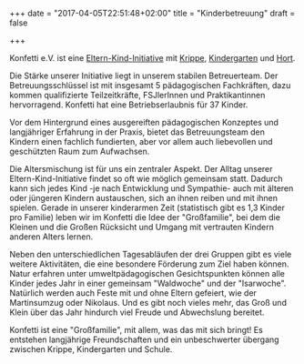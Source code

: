 +++
date = "2017-04-05T22:51:48+02:00"
title = "Kinderbetreuung"
draft = false

+++

Konfetti e.V. ist eine [Eltern-Kind-Initiative](/konfetti/eltern-initiativ) mit [Krippe](/konfetti/kinderbetreuung/krippe/), [Kindergarten](/konfetti/kinderbetreuung/kindergarten/) und [Hort](/konfetti/kinderbetreuung/hort/).

Die Stärke unserer Initiative liegt in unserem stabilen Betreuerteam. Der Betreuungsschlüssel ist mit insgesamt 5 pädagogischen Fachkräften, dazu kommen qualifizierte Teilzeitkräfte, FSJlerInnen und Praktikantinnen hervorragend. Konfetti hat eine Betriebserlaubnis für 37 Kinder.

Vor dem Hintergrund eines ausgereiften pädagogischen Konzeptes und langjähriger Erfahrung in der Praxis, bietet das Betreuungsteam den Kindern einen fachlich fundierten, aber vor allem auch liebevollen und geschützten Raum zum Aufwachsen.

Die Altersmischung ist für uns ein zentraler Aspekt. Der Alltag unserer Eltern-Kind-Initiative findet so oft wie möglich gemeinsam statt. Dadurch kann sich jedes Kind -je nach Entwicklung und Sympathie- auch mit älteren oder jüngeren Kindern austauschen, sich an ihnen reiben und mit ihnen spielen.
Gerade in unserer kinderarmen Zeit (statistisch gibt es 1,3 Kinder pro Familie) leben wir im Konfetti die Idee der "Großfamilie", bei dem die Kleinen und die Großen Rücksicht und Umgang mit vertrauten Kindern anderen Alters lernen.

Neben den unterschiedlichen Tagesabläufen der drei Gruppen gibt es viele weitere Aktivitäten, die eine besondere Förderung zum Ziel haben können. Natur erfahren unter umweltpädagogischen Gesichtspunkten können alle Kinder jedes Jahr in einer gemeinsam "Waldwoche" und der "Isarwoche". Natürlich werden auch Feste mit und ohne Eltern gefeiert, wie der Martinsumzug oder Nikolaus. Und es gibt noch vieles mehr, das Groß und Klein über das Jahr hindurch viel Freude und Abwechslung bereitet.

Konfetti ist eine "Großfamilie", mit allem, was das mit sich bringt! Es entstehen langjährige Freundschaften und ein unbeschwerter übergang zwischen Krippe, Kindergarten und Schule.

